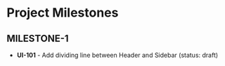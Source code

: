 # Project Milestones

## MILESTONE-1
- **UI-101** - Add dividing line between Header and Sidebar (status: draft)
